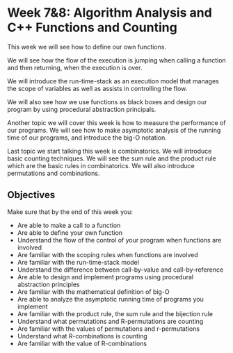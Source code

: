 # Week 7&8: Algorithm Analysis and C++ Functions and Counting
This week we will see how to define our own functions.

We will see how the flow of the execution is jumping when calling a function and then returning, when the execution is over.

We will introduce the run-time-stack as an execution model that manages the scope of variables as well as assists in controlling the flow.

We will also see how we use functions as black boxes and design our program by using procedural abstraction principals.

Another topic we will cover this week is how to measure the performance of our programs. We will see how to make asymptotic analysis of the running time of our programs, and introduce the big-O notation.

Last topic we start talking this week is combinatorics. We will introduce basic counting techniques. We will see the sum rule and the product rule which are the basic rules in combinatorics. We will also introduce permutations and combinations.

## Objectives
Make sure that by the end of this week you:
- Are able to make a call to a function
- Are able to define your own function
- Understand the flow of the control of your program when functions are involved
- Are familiar with the scoping rules when functions are involved
- Are familiar with the run-time-stack model
- Understand the difference between call-by-value and call-by-reference
- Are able to design and implement programs using procedural abstraction principles
- Are familiar with the mathematical definition of big-O
- Are able to analyze the asymptotic running time of programs you implement
- Are familiar with the product rule, the sum rule and the bijection rule
- Understand what permutations and R-permutations are counting
- Are familiar with the values of permutations and r-permutations
- Understand what R-combinations is counting
- Are familiar with the value of R-combinations
